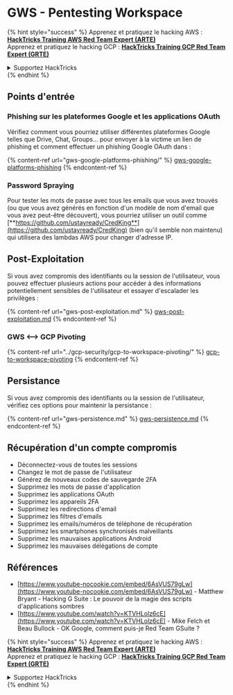 # GWS - Pentesting Workspace

{% hint style="success" %}
Apprenez et pratiquez le hacking AWS :<img src="../../.gitbook/assets/image (1).png" alt="" data-size="line">[**HackTricks Training AWS Red Team Expert (ARTE)**](https://training.hacktricks.xyz/courses/arte)<img src="../../.gitbook/assets/image (1).png" alt="" data-size="line">\
Apprenez et pratiquez le hacking GCP : <img src="../../.gitbook/assets/image (2).png" alt="" data-size="line">[**HackTricks Training GCP Red Team Expert (GRTE)**<img src="../../.gitbook/assets/image (2).png" alt="" data-size="line">](https://training.hacktricks.xyz/courses/grte)

<details>

<summary>Supportez HackTricks</summary>

* Consultez les [**plans d'abonnement**](https://github.com/sponsors/carlospolop)!
* **Rejoignez le** 💬 [**groupe Discord**](https://discord.gg/hRep4RUj7f) ou le [**groupe telegram**](https://t.me/peass) ou **suivez** nous sur **Twitter** 🐦 [**@hacktricks\_live**](https://twitter.com/hacktricks\_live)**.**
* **Partagez des astuces de hacking en soumettant des PRs aux** [**HackTricks**](https://github.com/carlospolop/hacktricks) et [**HackTricks Cloud**](https://github.com/carlospolop/hacktricks-cloud) dépôts github.

</details>
{% endhint %}

## Points d'entrée

### Phishing sur les plateformes Google et les applications OAuth

Vérifiez comment vous pourriez utiliser différentes plateformes Google telles que Drive, Chat, Groups... pour envoyer à la victime un lien de phishing et comment effectuer un phishing Google OAuth dans :

{% content-ref url="gws-google-platforms-phishing/" %}
[gws-google-platforms-phishing](gws-google-platforms-phishing/)
{% endcontent-ref %}

### Password Spraying

Pour tester les mots de passe avec tous les emails que vous avez trouvés (ou que vous avez générés en fonction d'un modèle de nom d'email que vous avez peut-être découvert), vous pourriez utiliser un outil comme [**https://github.com/ustayready/CredKing**](https://github.com/ustayready/CredKing) (bien qu'il semble non maintenu) qui utilisera des lambdas AWS pour changer d'adresse IP.

## Post-Exploitation

Si vous avez compromis des identifiants ou la session de l'utilisateur, vous pouvez effectuer plusieurs actions pour accéder à des informations potentiellement sensibles de l'utilisateur et essayer d'escalader les privilèges :

{% content-ref url="gws-post-exploitation.md" %}
[gws-post-exploitation.md](gws-post-exploitation.md)
{% endcontent-ref %}

### GWS <--> GCP Pivoting

{% content-ref url="../gcp-security/gcp-to-workspace-pivoting/" %}
[gcp-to-workspace-pivoting](../gcp-security/gcp-to-workspace-pivoting/)
{% endcontent-ref %}

## Persistance

Si vous avez compromis des identifiants ou la session de l'utilisateur, vérifiez ces options pour maintenir la persistance :

{% content-ref url="gws-persistence.md" %}
[gws-persistence.md](gws-persistence.md)
{% endcontent-ref %}

## Récupération d'un compte compromis

* Déconnectez-vous de toutes les sessions
* Changez le mot de passe de l'utilisateur
* Générez de nouveaux codes de sauvegarde 2FA
* Supprimez les mots de passe d'application
* Supprimez les applications OAuth
* Supprimez les appareils 2FA
* Supprimez les redirections d'email
* Supprimez les filtres d'emails
* Supprimez les emails/numéros de téléphone de récupération
* Supprimez les smartphones synchronisés malveillants
* Supprimez les mauvaises applications Android
* Supprimez les mauvaises délégations de compte

## Références

* [https://www.youtube-nocookie.com/embed/6AsVUS79gLw](https://www.youtube-nocookie.com/embed/6AsVUS79gLw) - Matthew Bryant - Hacking G Suite : Le pouvoir de la magie des scripts d'applications sombres
* [https://www.youtube.com/watch?v=KTVHLolz6cE](https://www.youtube.com/watch?v=KTVHLolz6cE) - Mike Felch et Beau Bullock - OK Google, comment puis-je Red Team GSuite ?

{% hint style="success" %}
Apprenez et pratiquez le hacking AWS :<img src="../../.gitbook/assets/image (1).png" alt="" data-size="line">[**HackTricks Training AWS Red Team Expert (ARTE)**](https://training.hacktricks.xyz/courses/arte)<img src="../../.gitbook/assets/image (1).png" alt="" data-size="line">\
Apprenez et pratiquez le hacking GCP : <img src="../../.gitbook/assets/image (2).png" alt="" data-size="line">[**HackTricks Training GCP Red Team Expert (GRTE)**<img src="../../.gitbook/assets/image (2).png" alt="" data-size="line">](https://training.hacktricks.xyz/courses/grte)

<details>

<summary>Supportez HackTricks</summary>

* Consultez les [**plans d'abonnement**](https://github.com/sponsors/carlospolop)!
* **Rejoignez le** 💬 [**groupe Discord**](https://discord.gg/hRep4RUj7f) ou le [**groupe telegram**](https://t.me/peass) ou **suivez** nous sur **Twitter** 🐦 [**@hacktricks\_live**](https://twitter.com/hacktricks\_live)**.**
* **Partagez des astuces de hacking en soumettant des PRs aux** [**HackTricks**](https://github.com/carlospolop/hacktricks) et [**HackTricks Cloud**](https://github.com/carlospolop/hacktricks-cloud) dépôts github.

</details>
{% endhint %}
